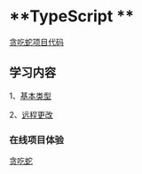 # **TypeScript **

[贪吃蛇项目代码](https://githubfast.com/puhuipuhui/typescript_learn)

## 学习内容

1、[基本类型]()

2、[远程更改]()

### 在线项目体验

[贪吃蛇](http://pu_huihui.gitee.io/typescript_learn/)


